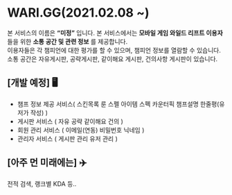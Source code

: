 # WARI.GG(2021.02.08 ~)
본 서비스의 이름은 **“미정”** 입니다. 
본 서비스에서는 **모바일 게임 와일드 리프트 이용자** 들을 위한 **소통 공간 및 관련 정보** 를 제공합니다.  
이용자들은 각 챔피언에 대한 평가를 할 수 있으며, 챔피언 정보를 열람할 수 있습니다.  
소통 공간은 자유게시판, 공략게시판, 같이해요 게시판, 건의사항 게시판이 있습니다.  

## [개발 예정] 🖥
- 챔프 정보 제공 서비스( 스킨목록 룬 스펠 아이템 스펙 카운터픽 챔프설명 한줄평(유저가 작성) )  
- 게시판 서비스 ( 자유 공략 같이해요 건의 )  
- 회원 관리 서비스 ( 이메일(연동) 비밀번호 닉네임 )  
- 관리자 서비스 ( 게시판 관리 유저 관리 )  

## [아주 먼 미래에는] ✈️
전적 검색, 랭크별 KDA 등..
